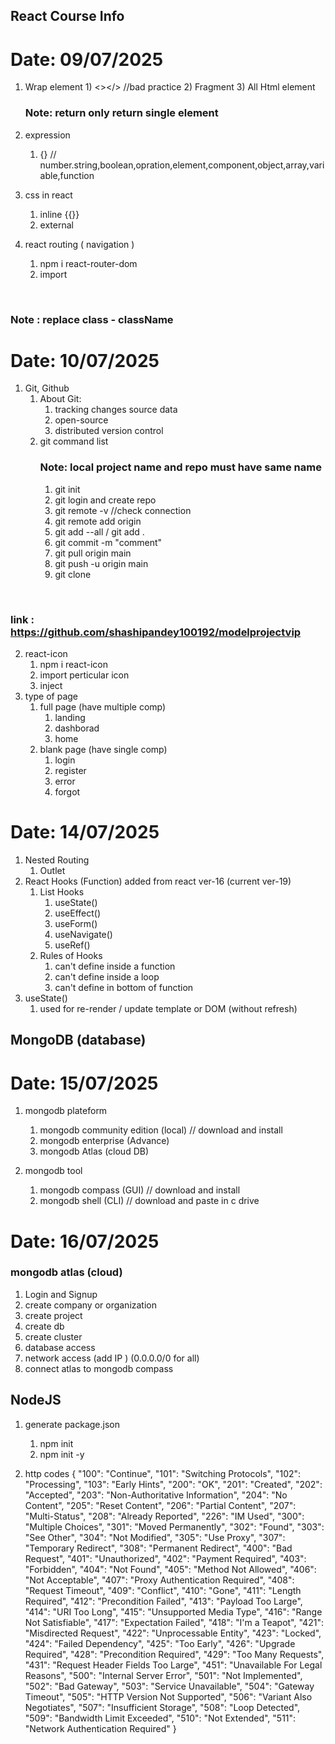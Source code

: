 ## React Course Info

<h1>Date: 09/07/2025</h1>

1. Wrap element 1) <></> //bad practice 2) Fragment 3) All Html element
   <br/> <h3>Note: return only return single element</h3>

2. expression

   1. {} // number.string,boolean,opration,element,component,object,array,variable,function

3. css in react

   1. inline
      {{}}
   2. external

4. react routing ( navigation )
   1. npm i react-router-dom
   2. import

<br/> <h3>Note : replace class - className</h3>

<h1>Date: 10/07/2025</h1>

1. Git, Github
   1. About Git:
      1. tracking changes source data
      2. open-source
      3. distributed version control
   2. git command list
      <br/> <h3>Note: local project name and repo must have same name</h3>
      1. git init
      2. git login and create repo
      3. git remote -v //check connection
      4. git remote add origin <path>
      5. git add --all / git add .
      6. git commit -m "comment"
      7. git pull origin main
      8. git push -u origin main
      9. git clone <path>

<br/> <h3>link : https://github.com/shashipandey100192/modelprojectvip</h3>

2. react-icon
   1. npm i react-icon
   2. import perticular icon
   3. inject
3. type of page
   1. full page (have multiple comp)
      1. landing
      2. dashborad
      3. home
   2. blank page (have single comp)
      1. login
      2. register
      3. error
      4. forgot

<h1>Date: 14/07/2025</h1>

1. Nested Routing
   1. Outlet
2. React Hooks (Function) added from react ver-16 (current ver-19)
   1. List Hooks
      1. useState()
      2. useEffect()
      3. useForm()
      4. useNavigate()
      5. useRef()
   2. Rules of Hooks
      1. can't define inside a function
      2. can't define inside a loop
      3. can't define in bottom of function
3. useState()
   1. used for re-render / update template or DOM (without refresh)

## MongoDB (database)

<h1>Date: 15/07/2025</h1>

1. mongodb plateform

   1. mongodb community edition (local) // download and install
   2. mongodb enterprise (Advance)
   3. mongodb Atlas (cloud DB)

2. mongodb tool

   1. mongodb compass (GUI) // download and install
   2. mongodb shell (CLI) // download and paste in c drive

<h1>Date: 16/07/2025</h1>

<h3> mongodb atlas (cloud) </h3>

1. Login and Signup
2. create company or organization
3. create project
4. create db
5. create cluster
6. database access
7. network access (add IP ) (0.0.0.0/0 for all)
8. connect atlas to mongodb compass

## NodeJS

1. generate package.json

   1. npm init
   2. npm init -y

2. http codes {
   "100": "Continue",
   "101": "Switching Protocols",
   "102": "Processing",
   "103": "Early Hints",
   "200": "OK",
   "201": "Created",
   "202": "Accepted",
   "203": "Non-Authoritative Information",
   "204": "No Content",
   "205": "Reset Content",
   "206": "Partial Content",
   "207": "Multi-Status",
   "208": "Already Reported",
   "226": "IM Used",
   "300": "Multiple Choices",
   "301": "Moved Permanently",
   "302": "Found",
   "303": "See Other",
   "304": "Not Modified",
   "305": "Use Proxy",
   "307": "Temporary Redirect",
   "308": "Permanent Redirect",
   "400": "Bad Request",
   "401": "Unauthorized",
   "402": "Payment Required",
   "403": "Forbidden",
   "404": "Not Found",
   "405": "Method Not Allowed",
   "406": "Not Acceptable",
   "407": "Proxy Authentication Required",
   "408": "Request Timeout",
   "409": "Conflict",
   "410": "Gone",
   "411": "Length Required",
   "412": "Precondition Failed",
   "413": "Payload Too Large",
   "414": "URI Too Long",
   "415": "Unsupported Media Type",
   "416": "Range Not Satisfiable",
   "417": "Expectation Failed",
   "418": "I'm a Teapot",
   "421": "Misdirected Request",
   "422": "Unprocessable Entity",
   "423": "Locked",
   "424": "Failed Dependency",
   "425": "Too Early",
   "426": "Upgrade Required",
   "428": "Precondition Required",
   "429": "Too Many Requests",
   "431": "Request Header Fields Too Large",
   "451": "Unavailable For Legal Reasons",
   "500": "Internal Server Error",
   "501": "Not Implemented",
   "502": "Bad Gateway",
   "503": "Service Unavailable",
   "504": "Gateway Timeout",
   "505": "HTTP Version Not Supported",
   "506": "Variant Also Negotiates",
   "507": "Insufficient Storage",
   "508": "Loop Detected",
   "509": "Bandwidth Limit Exceeded",
   "510": "Not Extended",
   "511": "Network Authentication Required"
   }

